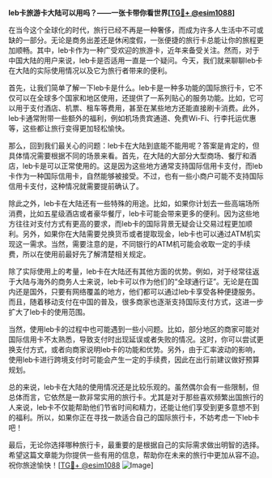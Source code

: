 **leb卡旅游卡大陆可以用吗？——一张卡带你看世界[[TG💪+ @esim1088](https://t.me/s/esim1088)]**

在当今这个全球化的时代，旅行已经不再是一种奢侈，而成为许多人生活中不可或缺的一部分。无论是商务出差还是休闲度假，一张便捷的旅行卡总能让你的旅程更加顺畅。其中，leb卡作为一种广受欢迎的旅游卡，近年来备受关注。然而，对于中国大陆的用户来说，leb卡是否适用一直是一个疑问。今天，我们就来聊聊leb卡在大陆的实际使用情况以及它为旅行者带来的便利。

首先，让我们简单了解一下leb卡是什么。leb卡是一种多功能的国际旅行卡，它不仅可以在全球多个国家和地区使用，还提供了一系列贴心的服务功能。比如，它可以用于支付酒店、机票、租车等费用，甚至在某些地方还能直接刷卡消费。此外，leb卡通常附带一些额外的福利，例如机场贵宾通道、免费Wi-Fi、行李托运优惠等，这些都让旅行变得更加轻松愉快。

那么，回到我们最关心的问题：leb卡在大陆到底能不能用呢？答案是肯定的，但具体情况需要根据不同的场景来看。首先，在大陆的大部分大型商场、餐厅和酒店，leb卡是可以正常使用的。这是因为这些地方通常支持国际信用卡支付，而leb卡作为一种国际信用卡，自然能够被接受。不过，也有一些小商户可能不支持国际信用卡支付，这种情况就需要提前确认了。

除此之外，leb卡在大陆还有一些特殊的用途。比如，如果你计划去一些高端场所消费，比如五星级酒店或者豪华餐厅，leb卡可能会带来更多的便利。因为这些地方往往对支付方式有更高的要求，而leb卡的国际背景无疑会让交易过程更加顺利。另外，如果你在大陆需要兑换货币或者提取现金，leb卡也可以通过ATM机实现这一需求。当然，需要注意的是，不同银行的ATM机可能会收取一定的手续费，所以在使用前最好先了解清楚相关规定。

除了实际使用上的考量，leb卡在大陆还有其他方面的优势。例如，对于经常往返于大陆与海外的商务人士来说，leb卡可以作为他们的“全球通行证”。无论是在国内还是国外，只要有网络覆盖的地方，他们都可以通过leb卡享受各种便捷服务。而且，随着移动支付在中国的普及，很多商家也逐渐支持国际支付方式，这进一步扩大了leb卡的使用范围。

当然，使用leb卡的过程中也可能遇到一些小问题。比如，部分地区的商家可能对国际信用卡不太熟悉，导致支付时出现延误或者失败的情况。这时，你可以尝试更换支付方式，或者向商家说明leb卡的功能和优势。另外，由于汇率波动的影响，使用leb卡进行跨境支付时可能会产生一定的手续费，因此在出行前建议做好预算规划。

总的来说，leb卡在大陆的使用情况还是比较乐观的。虽然偶尔会有一些限制，但总体而言，它依然是一款非常实用的旅行卡。尤其是对于那些喜欢频繁出国旅行的人来说，leb卡不仅能帮助他们节省时间和精力，还能让他们享受到更多意想不到的福利。所以，如果你正在寻找一款适合自己的国际旅行卡，不妨考虑一下leb卡吧！

最后，无论你选择哪种旅行卡，最重要的是根据自己的实际需求做出明智的选择。希望这篇文章能为你提供一些有用的信息，帮助你在未来的旅行中更加从容不迫。祝你旅途愉快！[[TG💪+ @esim1088](https://t.me/s/esim1088) ![Image](https://i.postimg.cc/4NQfJmqS/Snipaste-2025-05-13-00-14-12.png)]
